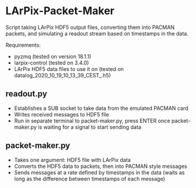 # LArPix-Packet-Maker
 Script taking LArPix HDF5 output files, converting them into PACMAN packets, and simulating a readout stream based on timestamps in the data.
 
 Requirements:
- pyzmq (tested on version 18.1.1)
- larpix-control (tested on 3.4.0)
- LArPix HDF5 data files to use it on (tested on datalog_2020_10_19_10_13_39_CEST_.h5)

## readout.py
- Establishes a SUB socket to take data from the emulated PACMAN card
- Writes received messages to HDF5 file
- Run in separate terminal to packet-maker.py, press ENTER once packet-maker.py is waiting for a signal to start sending data

## packet-maker.py
- Takes one argument: HDF5 file with LArPix data
- Converts the HDF5 data to packets, then into PACMAN style messages 
- Sends messages at a rate defined by timestamps in the data (waits as long as the difference between timestamps of each message)
